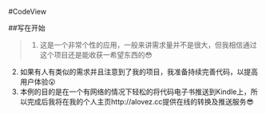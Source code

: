 #CodeView

##写在开始
>1. 这是一个非常个性的应用，一般来讲需求量并不是很大，但我相信通过这个项目还是能收获一希望东西的:flushed:
2. 如果有人有类似的需求并且注意到了我的项目，我准备持续完善代码，以提高用户体验:open_mouth:
3. 本例的目的是在一个有网络的情况下轻松的将代码电子书推送到Kindle上，所以完成后我将在我的个人主页http://alovez.cc提供在线的转换及推送服务:sunglasses: